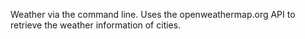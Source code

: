 Weather via the command line. Uses the openweathermap.org API to retrieve the weather information of cities.